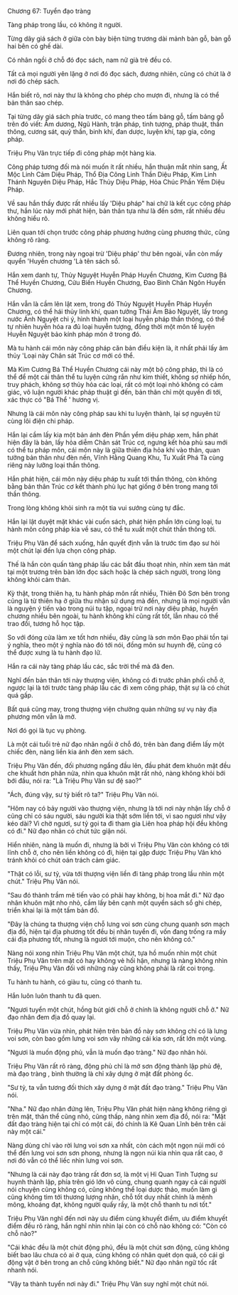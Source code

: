 




Chương 67: Tuyển đạo tràng


Tàng pháp trong lầu, có không ít người.

Từng dãy giá sách ở giữa còn bày biện từng trương dài mảnh bàn gỗ, bàn gỗ hai bên có ghế dài.

Có nhân ngồi ở chỗ đó đọc sách, nam nữ già trẻ đều có.

Tất cả mọi người yên lặng ở nơi đó đọc sách, đương nhiên, cũng có chút là ở nơi đó chép sách.

Hắn biết rõ, nơi này thư là không cho phép cho mượn đi, nhưng là có thể bản thân sao chép.

Tại từng dãy giá sách phía trước, có mang theo tấm bảng gỗ, tấm bảng gỗ trên đó viết: Âm dương, Ngũ Hành, trận pháp, tinh tượng, pháp thuật, thần thông, cương sát, quỷ thần, binh khí, đan dược, luyện khí, tạp gia, công pháp.

Triệu Phụ Vân trực tiếp đi công pháp một hàng kia.

Công pháp tương đối mà nói muốn ít rất nhiều, hắn thuận mắt nhìn sang, Ất Mộc Linh Cảm Diệu Pháp, Thổ Địa Công Linh Thần Diệu Pháp, Kim Linh Thánh Nguyên Diệu Pháp, Hắc Thủy Diệu Pháp, Hỏa Chúc Phần Yểm Diệu Pháp.

Về sau hắn thấy được rất nhiều lấy 'Diệu pháp" hai chữ là kết cục công pháp thư, hắn lúc này mới phát hiện, bản thân tựa như là đến sớm, rất nhiều đều không hiểu rõ.

Liên quan tới chọn trước công pháp phương hướng cùng phương thức, cũng không rõ ràng.

Đương nhiên, trong này ngoại trừ 'Diệu pháp' thư bên ngoài, vẫn còn mấy quyển 'Huyền chương 'Là tên sách sổ.

Hắn xem danh tự, Thủy Nguyệt Huyễn Pháp Huyền Chương, Kim Cương Bá Thể Huyền Chương, Cửu Biến Huyền Chương, Đao Binh Chân Ngôn Huyền Chương.

Hắn vẫn là cầm lên lật xem, trong đó Thủy Nguyệt Huyễn Pháp Huyền Chương, có thể hái thủy linh khí, quan tưởng Thái Âm Bảo Nguyệt, lấy trong nước Ánh Nguyệt chi ý, hình thành một loại huyễn pháp thần thông, có thể tự nhiên huyễn hóa ra đủ loại huyễn tượng, đồng thời một môn tế luyện Huyễn Nguyệt bảo kính pháp môn ở trong đó.

Mà tu hành cái môn này công pháp căn bản điều kiện là, ít nhất phải lấy âm thủy 'Loại này Chân sát Trúc cơ mới có thể.

Mà Kim Cương Bá Thể Huyền Chương cái này một bộ công pháp, thì là có thể để một cái thân thể tu luyện cứng rắn như kim thiết, không sợ nhiếp hồn, truy phách, không sợ thủy hỏa các loại, rất có một loại nhỏ không có cảm giác, vô luận người khác pháp thuật gì đến, bản thân chỉ một quyền đi tới, xác thực có "Bá Thể ' hương vị.

Nhưng là cái môn này công pháp sau khi tu luyện thành, lại sợ nguyên từ cùng lôi điện chi pháp.

Hắn lại cầm lấy kia một bản ánh đèn Phần yểm diệu pháp xem, hắn phát hiện đây là bản, lấy hỏa diễm Chân sát Trúc cơ, ngưng kết hỏa phù sau mới có thể tu pháp môn, cái môn này là giữa thiên địa hỏa khí vào thân, quan tưởng bản thân như đèn nến, Vĩnh Hằng Quang Khu, Tu Xuất Phá Tà cùng riêng này lưỡng loại thần thông.

Hắn phát hiện, cái môn này diệu pháp tu xuất tới thần thông, còn không bằng bản thân Trúc cơ kết thành phù lục hạt giống ở bên trong mang tới thần thông.

Trong lòng không khỏi sinh ra một tia vui sướng cùng tự đắc.

Hắn lại lật duyệt mặt khác vài cuốn sách, phát hiện phần lớn cùng loại, tu hành môn công pháp kia về sau, có thể tu xuất một chút thần thông tới.

Triệu Phụ Vân để sách xuống, hắn quyết định vẫn là trước tìm đạo sư hỏi một chút lại đến lựa chọn công pháp.

Thế là hắn còn quấn tàng pháp lầu các bắt đầu thoạt nhìn, nhìn xem tản mát tại một trương trên bàn lớn đọc sách hoặc là chép sách người, trong lòng không khỏi cảm thán.

Kỳ thật, trong thiên hạ, tu hành pháp môn rất nhiều, Thiên Đô Sơn bên trong cũng là từ thiên hạ ở giữa thu nhận sử dụng mà đến, nhưng là mọi người vẫn là nguyện ý tiến vào trong núi tu tập, ngoại trừ nơi này diệu pháp, huyền chương nhiều bên ngoài, tu hành không khí cũng rất tốt, lẫn nhau có thể trao đổi, tương hỗ học tập.

So với đóng cửa làm xe tốt hơn nhiều, đây cũng là sơn môn Đạo phái tồn tại ý nghĩa, theo một ý nghĩa nào đó tới nói, đồng môn sư huynh đệ, cũng có thể được xưng là tu hành đạo lữ.

Hắn ra cái này tàng pháp lầu các, sắc trời thế mà đã đen.

Nghĩ đến bản thân tới này thượng viện, không có đi trước phân phối chỗ ở, ngược lại là tới trước tàng pháp lầu các đi xem công pháp, thật sự là có chút quá gấp.

Bất quá cũng may, trong thượng viện chưởng quản những sự vụ này địa phương môn vẫn là mở.

Nơi đó gọi là tục vụ phòng.

Là một cái tuổi trẻ nữ đạo nhân ngồi ở chỗ đó, trên bàn đang điểm lấy một chiếc đèn, nàng liền kia ánh đèn xem sách.

Triệu Phụ Vân đến, đối phương ngẩng đầu lên, đầu phát đem khuôn mặt đều che khuất hơn phân nửa, nhìn qua khuôn mặt rất nhỏ, nàng không khỏi bới bới đầu, nói ra: "Là Triệu Phụ Vân sư đệ sao?"

"Ách, đúng vậy, sư tỷ biết rõ ta?" Triệu Phụ Vân nói.

"Hôm nay có bảy người vào thượng viện, nhưng là tới nơi này nhận lấy chỗ ở cũng chỉ có sáu người, sáu người kia thật sớm liền tới, vì sao ngươi như vậy kéo dài? Vì chờ ngươi, sư tỷ gọi ta đi tham gia Liên hoa pháp hội đều không có đi." Nữ đạo nhân có chút tức giận nói.

Hiển nhiên, nàng là muốn đi, nhưng là bởi vì Triệu Phụ Vân còn không có tới lĩnh chỗ ở, cho nên liền không có đi, hiện tại gặp được Triệu Phụ Vân khó tránh khỏi có chút oán trách cảm giác.

"Thật có lỗi, sư tỷ, vừa tới thượng viện liền đi tàng pháp trong lầu nhìn một chút." Triệu Phụ Vân nói.

"Sau đó thành trầm mê tiến vào có phải hay không, bị hoa mắt đi." Nữ đạo nhân khuôn mặt nho nhỏ, cầm lấy bên cạnh một quyển sách sổ ghi chép, triển khai lại là một tấm bản đồ.

"Đây là chúng ta thượng viện chỗ lưng voi sơn cùng chung quanh sơn mạch địa đồ, hiện tại địa phương tốt đều bị nhân tuyển đi, vốn đang trống ra mấy cái địa phương tốt, nhưng là ngươi tới muộn, cho nên không có."

Nàng nói xong nhìn Triệu Phụ Vân một chút, tựa hồ muốn nhìn một chút Triệu Phụ Vân trên mặt có hay không vẻ hối hận, nhưng là nàng không nhìn thấy, Triệu Phụ Vân đối với những này cũng không phải là rất coi trọng.

Tu hành tu hành, có giàu tu, cũng có thanh tu.

Hắn luôn luôn thanh tu đã quen.

"Ngươi tuyển một chút, hồng bút giới chỗ ở chính là không người chỗ ở." Nữ đạo nhân đem địa đồ quay lại.

Triệu Phụ Vân vừa nhìn, phát hiện trên bản đồ này sơn không chỉ có là lưng voi sơn, còn bao gồm lưng voi sơn vây những cái kia sơn, rất lớn một vùng.

"Ngươi là muốn động phủ, vẫn là muốn đạo tràng." Nữ đạo nhân hỏi.

Triệu Phụ Vân rất rõ ràng, động phủ chỉ là mở sơn động thành lập phủ đệ, mà đạo tràng , bình thường là chỉ xây dựng ở mặt đất phòng ốc.

"Sư tỷ, ta vẫn tương đối thích xây dựng ở mặt đất đạo tràng." Triệu Phụ Vân nói.

"Nha." Nữ đạo nhân đứng lên, Triệu Phụ Vân phát hiện nàng không riêng gì trên mặt, thân thể cũng nhỏ, cũng thấp, nàng nhìn xem địa đồ, nói ra: "Mặt đất đạo tràng hiện tại chỉ có một cái, đó chính là Kê Quan Lĩnh bên trên cái này một cái."

Nàng dùng chỉ vào rời lưng voi sơn xa nhất, còn cách một ngọn núi mới có thể đến lưng voi sơn sơn phong, nhưng là ngọn núi kia nhìn qua rất cao, ở nơi đó vẫn có thể liếc nhìn lưng voi sơn.

"Nhưng là cái này đạo tràng rất đơn sơ, là một vị Hỉ Quan Tinh Tượng sư huynh thành lập, phía trên gió lớn vô cùng, chung quanh ngay cả cái người nói chuyện cũng không có, cũng không thể loại dược thảo, muốn làm gì cũng không tìm tới thương lượng nhân, chỗ tốt duy nhất chính là mênh mông, khoáng đạt, không người quấy rầy, là một chỗ thanh tu nơi tốt."

Triệu Phụ Vân nghĩ đến nơi này ưu điểm cùng khuyết điểm, ưu điểm khuyết điểm đều rõ ràng, hắn nghĩ nhìn nhìn lại còn có chỗ nào không có: "Còn có chỗ nào?"

"Cái khác đều là một chút động phủ, đều là một chút sơn động, cũng không biết bao lâu chưa có ai ở qua, cũng không có nhân quét dọn quá, có cái gì động vật ở bên trong an chỗ cũng không biết." Nữ đạo nhân ngữ tốc rất nhanh nói.

"Vậy ta thành tuyển nơi này đi." Triệu Phụ Vân suy nghĩ một chút nói.




